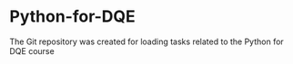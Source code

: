 # Python-for-DQE
The Git repository was created for loading tasks related to the Python for DQE course
